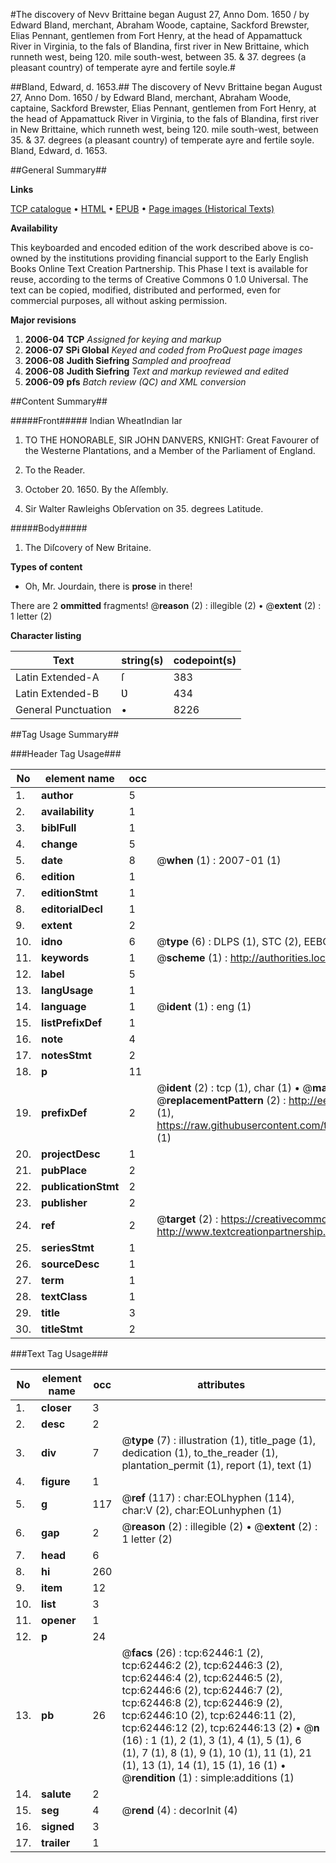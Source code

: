 #The discovery of Nevv Brittaine began August 27, Anno Dom. 1650 / by Edward Bland, merchant, Abraham Woode, captaine, Sackford Brewster, Elias Pennant, gentlemen from Fort Henry, at the head of Appamattuck River in Virginia, to the fals of Blandina, first river in New Brittaine, which runneth west, being 120. mile south-west, between 35. & 37. degrees (a pleasant country) of temperate ayre and fertile soyle.#

##Bland, Edward, d. 1653.##
The discovery of Nevv Brittaine began August 27, Anno Dom. 1650 / by Edward Bland, merchant, Abraham Woode, captaine, Sackford Brewster, Elias Pennant, gentlemen from Fort Henry, at the head of Appamattuck River in Virginia, to the fals of Blandina, first river in New Brittaine, which runneth west, being 120. mile south-west, between 35. & 37. degrees (a pleasant country) of temperate ayre and fertile soyle.
Bland, Edward, d. 1653.

##General Summary##

**Links**

[TCP catalogue](http://www.ota.ox.ac.uk/tcp/)  • 
[HTML](http://tei.it.ox.ac.uk/tcp/Texts-HTML/free/A28/A28352.html)  • 
[EPUB](http://tei.it.ox.ac.uk/tcp/Texts-EPUB/free/A28/A28352.epub) • 
[Page images (Historical Texts)](https://data.historicaltexts.jisc.ac.uk/view?pubId=eebo-12493622e&pageId=eebo-12493622e-62446-1)

**Availability**

This keyboarded and encoded edition of the
	       work described above is co-owned by the institutions
	       providing financial support to the Early English Books
	       Online Text Creation Partnership. This Phase I text is
	       available for reuse, according to the terms of Creative
	       Commons 0 1.0 Universal. The text can be copied,
	       modified, distributed and performed, even for
	       commercial purposes, all without asking permission.

**Major revisions**

1. __2006-04__ __TCP__ *Assigned for keying and markup*
1. __2006-07__ __SPi Global__ *Keyed and coded from ProQuest page images*
1. __2006-08__ __Judith Siefring__ *Sampled and proofread*
1. __2006-08__ __Judith Siefring__ *Text and markup reviewed and edited*
1. __2006-09__ __pfs__ *Batch review (QC) and XML conversion*

##Content Summary##

#####Front#####
Indian WheatIndian Iar
1. TO THE HONORABLE, SIR JOHN DANVERS, KNIGHT: Great Favourer of the Westerne Plantations, and a Member of the Parliament of England.

1. To the Reader.

1. October 20. 1650. By the Aſſembly.

1. Sir Walter Rawleighs Obſervation on 35. degrees Latitude.

#####Body#####

1. The Diſcovery of New Britaine.

**Types of content**

  * Oh, Mr. Jourdain, there is **prose** in there!

There are 2 **ommitted** fragments! 
 @__reason__ (2) : illegible (2)  •  @__extent__ (2) : 1 letter (2)

**Character listing**


|Text|string(s)|codepoint(s)|
|---|---|---|
|Latin Extended-A|ſ|383|
|Latin Extended-B|Ʋ|434|
|General Punctuation|•|8226|

##Tag Usage Summary##

###Header Tag Usage###

|No|element name|occ|attributes|
|---|---|---|---|
|1.|__author__|5||
|2.|__availability__|1||
|3.|__biblFull__|1||
|4.|__change__|5||
|5.|__date__|8| @__when__ (1) : 2007-01 (1)|
|6.|__edition__|1||
|7.|__editionStmt__|1||
|8.|__editorialDecl__|1||
|9.|__extent__|2||
|10.|__idno__|6| @__type__ (6) : DLPS (1), STC (2), EEBO-CITATION (1), OCLC (1), VID (1)|
|11.|__keywords__|1| @__scheme__ (1) : http://authorities.loc.gov/ (1)|
|12.|__label__|5||
|13.|__langUsage__|1||
|14.|__language__|1| @__ident__ (1) : eng (1)|
|15.|__listPrefixDef__|1||
|16.|__note__|4||
|17.|__notesStmt__|2||
|18.|__p__|11||
|19.|__prefixDef__|2| @__ident__ (2) : tcp (1), char (1)  •  @__matchPattern__ (2) : ([0-9\-]+):([0-9IVX]+) (1), (.+) (1)  •  @__replacementPattern__ (2) : http://eebo.chadwyck.com/downloadtiff?vid=$1&page=$2 (1), https://raw.githubusercontent.com/textcreationpartnership/Texts/master/tcpchars.xml#$1 (1)|
|20.|__projectDesc__|1||
|21.|__pubPlace__|2||
|22.|__publicationStmt__|2||
|23.|__publisher__|2||
|24.|__ref__|2| @__target__ (2) : https://creativecommons.org/publicdomain/zero/1.0/ (1), http://www.textcreationpartnership.org/docs/. (1)|
|25.|__seriesStmt__|1||
|26.|__sourceDesc__|1||
|27.|__term__|1||
|28.|__textClass__|1||
|29.|__title__|3||
|30.|__titleStmt__|2||


###Text Tag Usage###

|No|element name|occ|attributes|
|---|---|---|---|
|1.|__closer__|3||
|2.|__desc__|2||
|3.|__div__|7| @__type__ (7) : illustration (1), title_page (1), dedication (1), to_the_reader (1), plantation_permit (1), report (1), text (1)|
|4.|__figure__|1||
|5.|__g__|117| @__ref__ (117) : char:EOLhyphen (114), char:V (2), char:EOLunhyphen (1)|
|6.|__gap__|2| @__reason__ (2) : illegible (2)  •  @__extent__ (2) : 1 letter (2)|
|7.|__head__|6||
|8.|__hi__|260||
|9.|__item__|12||
|10.|__list__|3||
|11.|__opener__|1||
|12.|__p__|24||
|13.|__pb__|26| @__facs__ (26) : tcp:62446:1 (2), tcp:62446:2 (2), tcp:62446:3 (2), tcp:62446:4 (2), tcp:62446:5 (2), tcp:62446:6 (2), tcp:62446:7 (2), tcp:62446:8 (2), tcp:62446:9 (2), tcp:62446:10 (2), tcp:62446:11 (2), tcp:62446:12 (2), tcp:62446:13 (2)  •  @__n__ (16) : 1 (1), 2 (1), 3 (1), 4 (1), 5 (1), 6 (1), 7 (1), 8 (1), 9 (1), 10 (1), 11 (1), 21 (1), 13 (1), 14 (1), 15 (1), 16 (1)  •  @__rendition__ (1) : simple:additions (1)|
|14.|__salute__|2||
|15.|__seg__|4| @__rend__ (4) : decorInit (4)|
|16.|__signed__|3||
|17.|__trailer__|1||
